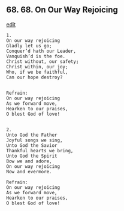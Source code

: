 
## 68.  68. On Our Way Rejoicing
[edit](https://docs.google.com/document/d/1FirVsT1%2DiJ8f_a0Jmdczrg2HFtk5Icdr/edit?mode=html)






    1.
    On our way rejoicing
    Gladly let us go;
    Conquer’d hath our Leader,
    Vanquish’d is the foe.
    Christ without, our safety;
    Christ within, our joy;
    Who, if we be faithful,
    Can our hope destroy?


    Refrain:
    On our way rejoicing
    As we forward move,
    Hearken to our praises,
    O blest God of love!


    2.
    Unto God the Father
    Joyful songs we sing,
    Unto God the Savior
    Thankful hearts we bring,
    Unto God the Spirit
    Bow we and adore,
    On our way rejoicing
    Now and evermore.

    Refrain:
    On our way rejoicing
    As we forward move,
    Hearken to our praises,
    O blest God of love!

